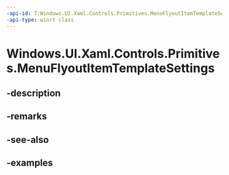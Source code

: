 ```yaml
---
-api-id: T:Windows.UI.Xaml.Controls.Primitives.MenuFlyoutItemTemplateSettings
-api-type: winrt class
---
```


<!-- Class syntax.
public class MenuFlyoutItemTemplateSettings : DependencyObject, DependencyObject
-->

# Windows.UI.Xaml.Controls.Primitives.MenuFlyoutItemTemplateSettings

## -description

## -remarks

## -see-also

## -examples


